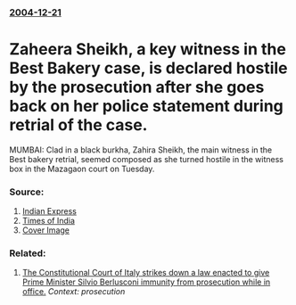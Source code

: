### [2004-12-21](/news/2004/12/21/index.md)

#  Zaheera Sheikh, a key witness in the Best Bakery case, is declared hostile by the prosecution after she goes back on her police statement during retrial of the case. 

MUMBAI: Clad in a black burkha, Zahira Sheikh, the main witness in the Best bakery retrial, seemed composed as she turned hostile in the witness box in the Mazagaon court on Tuesday. 


### Source:

1. [Indian Express](http://www.indianexpress.com/full_story.php?content_id=61334)
2. [Times of India](http://articles.timesofindia.indiatimes.com/2004-12-21/india/27161097_1_nasibullah-zahira-sheikh-bakery-retrial)
2. [Cover Image](http://timesofindia.indiatimes.com/photo/msid-47529300/47529300.jpg)

### Related:

1. [ The Constitutional Court of Italy strikes down a law enacted to give Prime Minister Silvio Berlusconi immunity from prosecution while in office.](/news/2004/01/13/the-constitutional-court-of-italy-strikes-down-a-law-enacted-to-give-prime-minister-silvio-berlusconi-immunity-from-prosecution-while-in-of.md) _Context: prosecution_
